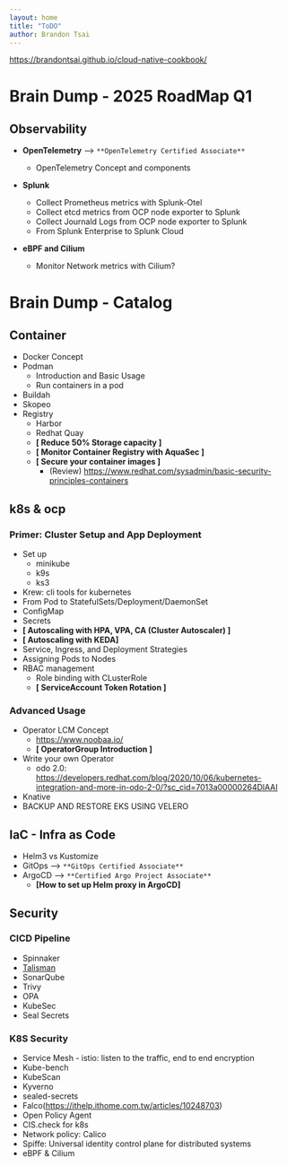 ```yaml
---
layout: home
title: "ToDO"
author: Brandon Tsai
---
```


https://brandontsai.github.io/cloud-native-cookbook/


Brain Dump - 2025 RoadMap Q1
================================================

Observability
----------------------------------------------------------------

- **OpenTelemetry** --> `**OpenTelemetry Certified Associate**`
  - OpenTelemetry Concept and components
- **Splunk**
  - Collect Prometheus metrics with Splunk-Otel
  - Collect etcd metrics from OCP node exporter to Splunk
  - Collect Journald Logs from OCP node exporter to Splunk
  - From Splunk Enterprise to Splunk Cloud

- **eBPF and Cilium**
  - Monitor Network metrics with Cilium?


Brain Dump - Catalog
===================

Container
-------

- Docker Concept
- Podman
  - Introduction and Basic Usage
  - Run containers in a pod
- Buildah
- Skopeo
- Registry
  - Harbor
  - Redhat Quay
  - **[ Reduce 50% Storage capacity ]**
  - **[ Monitor Container Registry with AquaSec ]**
  - **[ Secure your container images ]**
    - (Review) https://www.redhat.com/sysadmin/basic-security-principles-containers


k8s & ocp
--------

### Primer: Cluster Setup and App Deployment

- Set up
  - minikube
  - k9s
  - ks3
- Krew: cli tools for kubernetes
- From Pod to StatefulSets/Deployment/DaemonSet
- ConfigMap
- Secrets
- **[ Autoscaling with HPA, VPA, CA (Cluster Autoscaler) ]**
- **[ Autoscaling with KEDA]**
- Service, Ingress, and Deployment Strategies
- Assigning Pods to Nodes
- RBAC management
  - Role binding with CLusterRole
  - **[ ServiceAccount Token Rotation ]**

### Advanced Usage

- Operator LCM Concept
  - https://www.noobaa.io/
  - **[ OperatorGroup Introduction ]**
- Write your own Operator
  - odo 2.0: https://developers.redhat.com/blog/2020/10/06/kubernetes-integration-and-more-in-odo-2-0/?sc_cid=7013a00000264DlAAI
- Knative
- BACKUP AND RESTORE EKS USING VELERO


IaC - Infra as Code
-----------------------------------

- Helm3 vs Kustomize
- GitOps --> `**GitOps Certified Associate**`
- ArgoCD --> `**Certified Argo Project Associate**`
  - **[How to set up Helm proxy in ArgoCD]** 



Security
----------------------------------------------------------------

### CICD Pipeline

- Spinnaker
- [Talisman](https://github.com/thoughtworks/talisman)
- SonarQube
- Trivy
- OPA
- KubeSec
- Seal Secrets

### K8S Security

- Service Mesh - istio: listen to the traffic, end to end encryption
- Kube-bench
- KubeScan
- Kyverno
- sealed-secrets
- Falco(https://ithelp.ithome.com.tw/articles/10248703)
- Open Policy Agent
- CIS.check for k8s
- Network policy: Calico
- Spiffe: Universal identity control plane for distributed systems
- eBPF & Cilium